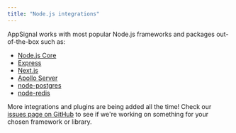 ```yaml
---
title: "Node.js integrations"
---
```


AppSignal works with most popular Node.js frameworks and packages out-of-the-box such as:

- [Node.js Core](core.html)
- [Express](express.html)
- [Next.js](nextjs.html)
- [Apollo Server](apollo.html)
- [node-postgres](pg.html)
- [node-redis](redis.html)

More integrations and plugins are being added all the time! Check our [issues page on GitHub](https://github.com/appsignal/appsignal-nodejs/issues) to see if we're working on something for your chosen framework or library.
